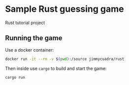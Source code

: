 # Sample Rust guessing game
Rust tutorial project

## Running the game

Use a docker container:

```bash
docker run -it --rm -v $(pwd):/source jimmycuadra/rust
```

Then inside use `cargo` to build and start the game:

```bash
cargo run
```
